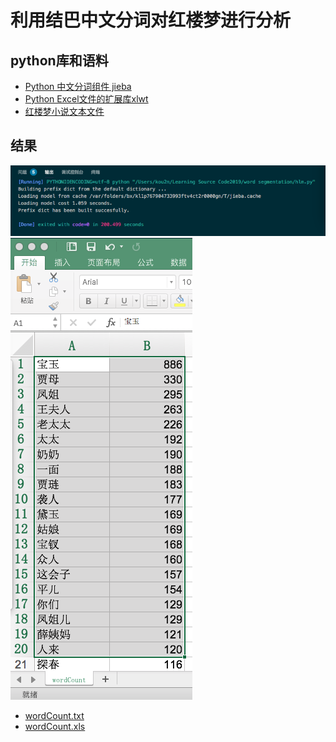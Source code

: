 # 利用结巴中文分词对红楼梦进行分析

## python库和语料
- [Python 中文分词组件 jieba](https://github.com/fxsjy/jieba)
- [Python Excel文件的扩展库xlwt](https://pypi.python.org/pypi/xlwt)
- [红楼梦小说文本文件](https://github.com/KoU2N/Learning-Source-Code2019/blob/master/word_segmentation/wordCount.txt)
## 结果
![](https://github.com/KoU2N/Learning-Source-Code2019/blob/master/word_segmentation/cmd_result.png)
![](https://github.com/KoU2N/Learning-Source-Code2019/blob/master/word_segmentation/xls_top20.png)
- [wordCount.txt](https://github.com/KoU2N/Learning-Source-Code2019/blob/master/word_segmentation/wordCount.txt)
- [wordCount.xls](https://github.com/KoU2N/Learning-Source-Code2019/blob/master/word_segmentation/wordCount.xls)